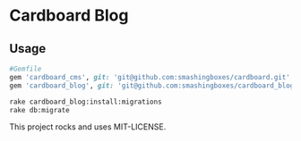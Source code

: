 # Cardboard Blog

## Usage

```ruby
#Gemfile
gem 'cardboard_cms', git: 'git@github.com:smashingboxes/cardboard.git'
gem 'cardboard_blog', git: 'git@github.com:smashingboxes/cardboard_blog.git'

```

```bash
rake cardboard_blog:install:migrations
rake db:migrate

```


This project rocks and uses MIT-LICENSE.